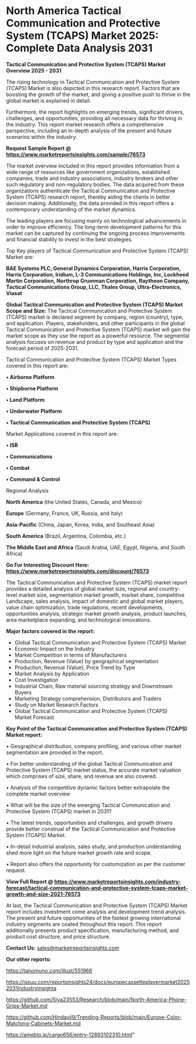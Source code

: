 # North America Tactical Communication and Protective System (TCAPS) Market 2025: Complete Data Analysis 2031

<Strong> Tactical Communication and Protective System (TCAPS) Market Overview 2025 - 2031</strong>

The rising technology in Tactical Communication and Protective System (TCAPS) Market is also depicted in this research report. Factors that are boosting the growth of the market, and giving a positive push to thrive in the global market is explained in detail.

Furthermore, the report highlights on emerging trends, significant drivers, challenges, and opportunities, providing all necessary data for thriving in the industry. This report market research offers a comprehensive perspective, including an in-depth analysis of the present and future scenarios within the industry.

<strong>Request Sample Report @ <a href=https://www.marketreportsinsights.com/sample/76573>https://www.marketreportsinsights.com/sample/76573</a></strong>

The market overview included in this report provides information from a wide range of resources like government organizations, established companies, trade and industry associations, industry brokers and other such regulatory and non-regulatory bodies. The data acquired from these organizations authenticate the Tactical Communication and Protective System (TCAPS) research report, thereby aiding the clients in better decision making. Additionally, the data provided in this report offers a contemporary understanding of the market dynamics.

The leading players are focusing mainly on technological advancements in order to improve efficiency. The long-term development patterns for this market can be captured by continuing the ongoing process improvements and financial stability to invest in the best strategies.

Top Key players of Tactical Communication and Protective System (TCAPS) Market are:

<strong>BAE Systems PLC, General Dynamics Corporation, Harris Corporation, Harris Corporation, Iridium, L-3 Communications Holdings, Inc, Lockheed Martin Corporation, Northrop Grumman Corporation, Raytheon Company, Tactical Communications Group, LLC, Thales Group, Ultra-Electronics, Viasat</strong>

<strong><b>Global Tactical Communication and Protective System (TCAPS) Market Scope and Size:</b></strong>
The Tactical Communication and Protective System (TCAPS) market is declared segment by company, region (country), type, and application. Players, stakeholders, and other participants in the global Tactical Communication and Protective System (TCAPS) market will gain the market scope as they use the report as a powerful resource. The segmental analysis focuses on revenue and product by type and application and the forecast period of 2025-2031.

Tactical Communication and Protective System (TCAPS) Market Types covered in this report are:

<strong>• Airborne Platform

• Shipborne Platform

• Land Platform

• Underwater Platform

• Tactical Communication and Protective System (TCAPS)</strong>

Market Applications covered in this report are:

<strong>• ISR

• Communications

• Combat

• Command & Control</strong> 

Regional Analysis

<strong>North America</strong> (the United States, Canada, and Mexico)

<strong>Europe</strong> (Germany, France, UK, Russia, and Italy)

<strong>Asia-Pacific</strong> (China, Japan, Korea, India, and Southeast Asia)

<strong>South America</strong> (Brazil, Argentina, Colombia, etc.)

<strong>The Middle East and Africa</strong> (Saudi Arabia, UAE, Egypt, Nigeria, and South Africa)

<strong>Go For Interesting Discount Here: <a href=https://www.marketreportsinsights.com/discount/76573>https://www.marketreportsinsights.com/discount/76573</a></strong>

The Tactical Communication and Protective System (TCAPS) market report provides a detailed analysis of global market size, regional and country-level market size, segmentation market growth, market share, competitive Landscape, sales analysis, impact of domestic and global market players, value chain optimization, trade regulations, recent developments, opportunities analysis, strategic market growth analysis, product launches, area marketplace expanding, and technological innovations.

<strong><b>Major factors covered in the report:</b></strong>
<ul>
  <li>Global Tactical Communication and Protective System (TCAPS) Market </li>
  <li>Economic Impact on the Industry</li>
  <li>Market Competition in terms of Manufacturers</li>
  <li>Production, Revenue (Value) by geographical segmentation</li>
  <li>Production, Revenue (Value), Price Trend by Type</li>
  <li>Market Analysis by Application</li>
  <li>Cost Investigation</li>
  <li>Industrial Chain, Raw material sourcing strategy and Downstream Buyers</li>
  <li>Marketing Strategy comprehension, Distributors and Traders</li>
  <li>Study on Market Research Factors</li>
  <li>Global Tactical Communication and Protective System (TCAPS) Market Forecast</li>
</ul>

<strong><b>Key Point of the Tactical Communication and Protective System (TCAPS) Market report:</b></strong>

• Geographical distribution, company profiling, and various other market segmentation are provided in the report.

• For better understanding of the global Tactical Communication and Protective System (TCAPS) market status, the accurate market valuation which comprises of size, share, and revenue are also covered.

• Analysis of the competitive dynamic factors better extrapolate the complete market overview

• What will be the size of the emerging Tactical Communication and Protective System (TCAPS) market in 2031?

• The latest trends, opportunities and challenges, and growth drivers provide better construal of the Tactical Communication and Protective System (TCAPS) Market.

• In-detail industrial analysis, sales study, and production understanding shed more light on the future market growth rate and scope.

• Report also offers the opportunity for customization as per the customer request.

<strong><b>View Full Report @ <a href=https://www.marketreportsinsights.com/industry-forecast/tactical-communication-and-protective-system-tcaps-market-growth-and-size-2021-76573>https://www.marketreportsinsights.com/industry-forecast/tactical-communication-and-protective-system-tcaps-market-growth-and-size-2021-76573</a></b></strong>


At last, the Tactical Communication and Protective System (TCAPS) Market report includes investment come analysis and development trend analysis. The present and future opportunities of the fastest growing international industry segments are coated throughout this report. This report additionally presents product specification, manufacturing method, and product cost structure, and price structure.

<strong>Contact Us:</strong>
sales@marketreportsinsights.com

<strong>Our other reports:</strong>

<a href=https://tanomuno.com/illust/551966>https://tanomuno.com/illust/551966</a>

<a href=https://issuu.com/reportsinsights24/docs/europecassetteplayermarket20252031industryinsighta>https://issuu.com/reportsinsights24/docs/europecassetteplayermarket20252031industryinsighta</a>

<a href=https://github.com/Siya23553/Research/blob/main/North-America-Phone-Grips-Market.md>https://github.com/Siya23553/Research/blob/main/North-America-Phone-Grips-Market.md</a>

<a href=https://github.com/Hindavii9/Trending-Reports/blob/main/Europe-Color-Matching-Cabinets-Market.md>https://github.com/Hindavii9/Trending-Reports/blob/main/Europe-Color-Matching-Cabinets-Market.md</a>

<a href=https://ameblo.jp/cargo656/entry-12893102310.html>https://ameblo.jp/cargo656/entry-12893102310.html</a>"
